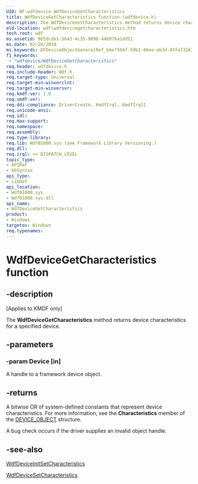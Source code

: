 ```yaml
---
UID: NF:wdfdevice.WdfDeviceGetCharacteristics
title: WdfDeviceGetCharacteristics function (wdfdevice.h)
description: The WdfDeviceGetCharacteristics method returns device characteristics for a specified device.
old-location: wdf\wdfdevicegetcharacteristics.htm
tech.root: wdf
ms.assetid: 985dcde1-5643-4c35-9096-44b076a1dd51
ms.date: 02/26/2018
ms.keywords: DFDeviceObjectGeneralRef_b6e7566f-59b1-46ee-ab3d-45fa7316336e.xml, WdfDeviceGetCharacteristics, WdfDeviceGetCharacteristics method, kmdf.wdfdevicegetcharacteristics, wdf.wdfdevicegetcharacteristics, wdfdevice/WdfDeviceGetCharacteristics
f1_keywords:
 - "wdfdevice/WdfDeviceGetCharacteristics"
req.header: wdfdevice.h
req.include-header: Wdf.h
req.target-type: Universal
req.target-min-winverclnt: 
req.target-min-winversvr: 
req.kmdf-ver: 1.0
req.umdf-ver: 
req.ddi-compliance: DriverCreate, KmdfIrql, KmdfIrql2
req.unicode-ansi: 
req.idl: 
req.max-support: 
req.namespace: 
req.assembly: 
req.type-library: 
req.lib: Wdf01000.sys (see Framework Library Versioning.)
req.dll: 
req.irql: <= DISPATCH_LEVEL
topic_type:
- APIRef
- kbSyntax
api_type:
- LibDef
api_location:
- Wdf01000.sys
- Wdf01000.sys.dll
api_name:
- WdfDeviceGetCharacteristics
product:
- Windows
targetos: Windows
req.typenames: 
---
```


# WdfDeviceGetCharacteristics function


## -description


<p class="CCE_Message">[Applies to KMDF only]</p>

The <b>WdfDeviceGetCharacteristics</b> method returns device characteristics for a specified device.


## -parameters




### -param Device [in]

A handle to a framework device object.


## -returns



A bitwise OR of system-defined constants that represent device characteristics. For more information, see the <b>Characteristics</b> member of the <a href="https://docs.microsoft.com/windows-hardware/drivers/ddi/wdm/ns-wdm-_device_object">DEVICE_OBJECT</a> structure.

A bug check occurs if the driver supplies an invalid object handle.




## -see-also




<a href="https://docs.microsoft.com/windows-hardware/drivers/ddi/wdfdevice/nf-wdfdevice-wdfdeviceinitsetcharacteristics">WdfDeviceInitSetCharacteristics</a>



<a href="https://docs.microsoft.com/windows-hardware/drivers/ddi/wdfdevice/nf-wdfdevice-wdfdevicesetcharacteristics">WdfDeviceSetCharacteristics</a>
 

 

